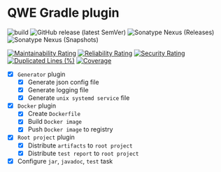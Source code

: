 # QWE Gradle plugin

![build](https://github.com/topmo12/qwe-gradle-plugin/workflows/build-release/badge.svg?branch=main)
![GitHub release (latest SemVer)](https://img.shields.io/github/v/release/topmo12/qwe-gradle-plugin?sort=semver)
![Sonatype Nexus (Releases)](https://img.shields.io/nexus/r/io.github.zero88.qwe/qwe-gradle-plugin?server=https%3A%2F%2Foss.sonatype.org%2F)
![Sonatype Nexus (Snapshots)](https://img.shields.io/nexus/s/io.github.zero88.qwe/qwe-gradle-plugin?server=https%3A%2F%2Foss.sonatype.org%2F)

[![Maintainability Rating](https://sonarcloud.io/api/project_badges/measure?project=topmo12_qwe-gradle-plugin&metric=sqale_rating)](https://sonarcloud.io/dashboard?id=topmo12_qwe-gradle-plugin)
[![Reliability Rating](https://sonarcloud.io/api/project_badges/measure?project=topmo12_qwe-gradle-plugin&metric=reliability_rating)](https://sonarcloud.io/dashboard?id=topmo12_qwe-gradle-plugin)
[![Security Rating](https://sonarcloud.io/api/project_badges/measure?project=topmo12_qwe-gradle-plugin&metric=security_rating)](https://sonarcloud.io/dashboard?id=topmo12_qwe-gradle-plugin)
[![Duplicated Lines (%)](https://sonarcloud.io/api/project_badges/measure?project=topmo12_qwe-gradle-plugin&metric=duplicated_lines_density)](https://sonarcloud.io/dashboard?id=topmo12_qwe-gradle-plugin)
[![Coverage](https://sonarcloud.io/api/project_badges/measure?project=topmo12_qwe-gradle-plugin&metric=coverage)](https://sonarcloud.io/dashboard?id=topmo12_qwe-gradle-plugin)

- [x] `Generator` plugin
    - [x] Generate json config file
    - [x] Generate logging file
    - [x] Generate `unix systemd service` file
- [x] `Docker` plugin
    - [x] Create `Dockerfile`
    - [x] Build `Docker image`
    - [x] Push `Docker image` to registry
- [x] `Root project` plugin
    - [x] Distribute `artifacts` to `root project`
    - [x] Distribute `test report` to `root project`
- [x] Configure `jar`, `javadoc`, `test` task
